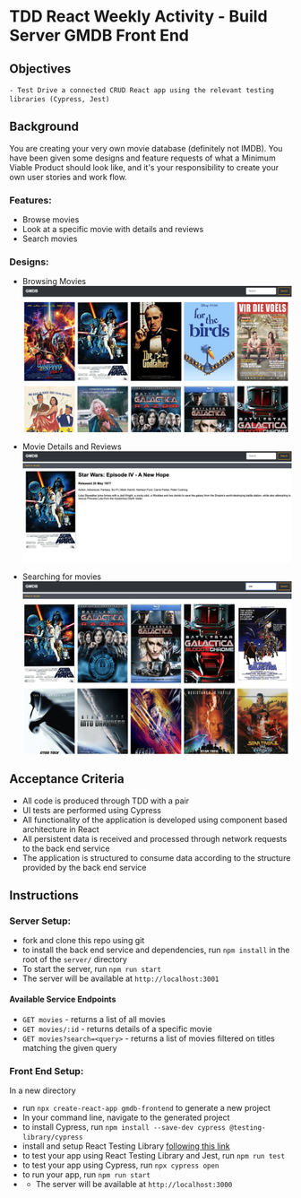 # TDD React Weekly Activity - Build Server GMDB Front End

## Objectives
    - Test Drive a connected CRUD React app using the relevant testing libraries (Cypress, Jest)

## Background
You are creating your very own movie database (definitely not IMDB). You have been given some designs and feature requests of what a Minimum Viable Product should look like, and it's your responsibility to create your own user stories and work flow.

### Features:
- Browse movies
- Look at a specific movie with details and reviews
- Search movies

### Designs:
- Browsing Movies
![View for browsing movies](assets/movies.png)

- Movie Details and Reviews
![movie details with corresponding review section](assets/details.png)

- Searching for movies
![filtered movie list view based on search criteria](assets/search.png)

## Acceptance Criteria
- All code is produced through TDD with a pair
- UI tests are performed using Cypress
- All functionality of the application is developed using component based architecture in React
- All persistent data is received and processed through network requests to the back end service
- The application is structured to consume data according to the structure provided by the back end service

## Instructions

### Server Setup:
- fork and clone this repo using git
- to install the back end service and dependencies, run `npm install` in the root of the `server/` directory
- To start the server, run `npm run start`
- The server will be available at `http://localhost:3001`

#### Available Service Endpoints
- `GET movies` - returns a list of all movies
- `GET movies/:id` - returns details of a specific movie
- `GET movies?search=<query>` - returns a list of movies filtered on titles matching the given query

### Front End Setup:
In a new directory
- run `npx create-react-app gmdb-frontend` to generate a new project
- In your command line, navigate to the generated project
- to install Cypress, run `npm install --save-dev cypress @testing-library/cypress`
- install and setup React Testing Library [following this link](https://testing-library.com/docs/react-testing-library/intro/)
- to test your app using React Testing Library and Jest, run `npm run test`
- to test your app using Cypress, run `npx cypress open`
- to run your app, run `npm run start`
- - The server will be available at `http://localhost:3000`
